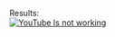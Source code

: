 Results:<br/>
[![YouTube Is not working](https://img.youtube.com/vi/t7KAha8s1iE/0.jpg)](https://www.youtube.com/watch?v=t7KAha8s1iE)
